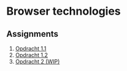 # Browser technologies

## Assignments
1. [Opdracht 1.1](Opdracht1.1.md)
2. [Opdracht 1.2](Opdracht1.2.md)
3. [Opdracht 2 (WIP)](Opdracht2.md)